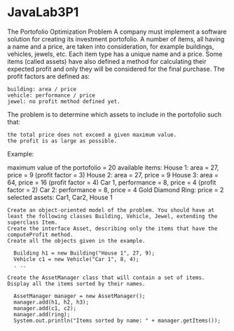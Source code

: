 # JavaLab3P1

 The Portofolio Optimization Problem
A company must implement a software solution for creating its investment portofolio. A number of items, all having a name and a price, are taken into consideration, for example buildings, vehicles, jewels, etc. Each item type has a unique name and a price. Some items (called assets) have also defined a method for calculating their expected profit and only they will be considered for the final purchase. The profit factors are defined as:

    building: area / price
    vehicle: performance / price
    jewel: no profit method defined yet. 

The problem is to determine which assets to include in the portofolio such that:

    the total price does not exceed a given maximum value.
    the profit is as large as possible. 

Example:

  maximum value of the portofolio = 20
  available items:
     House 1: area = 27, price = 9 (profit factor = 3)
     House 2: area = 27, price = 9
     House 3: area = 64, price = 16 (profit factor = 4)
     Car 1, performance = 8, price = 4 (profit factor = 2)
     Car 2: performance = 8, price = 4
     Gold Diamond Ring: price = 2
  selected assets: Car1, Car2, House 1


    Create an object-oriented model of the problem. You should have at least the following classes Building, Vehicle, Jewel, extending the superclass Item.
    Create the interface Asset, describing only the items that have the computeProfit method.
    Create all the objects given in the example.

      Building h1 = new Building("House 1", 27, 9);
      Vehicle c1 = new Vehicle("Car 1", 8, 4);
      . ..

    Create the AssetManager class that will contain a set of items. Display all the items sorted by their names.

      AssetManager manager = new AssetManager();
      manager.add(h1, h2, h3);
      manager.add(c1, c2); 
      manager.add(ring);
      System.out.println("Items sorted by name: " + manager.getItems());

